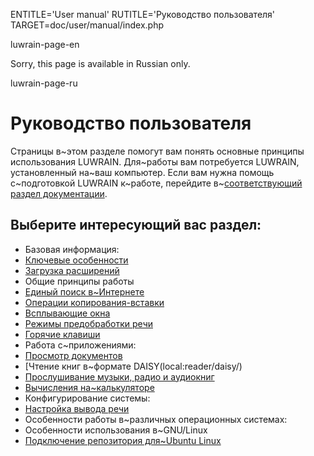 
ENTITLE='User manual'
RUTITLE='Руководство пользователя'
TARGET=doc/user/manual/index.php

luwrain-page-en

Sorry, this page is available in Russian only.

luwrain-page-ru

# Руководство пользователя

Страницы в~этом разделе помогут вам понять основные принципы использования LUWRAIN.
Для~работы вам потребуется LUWRAIN,
установленный на~ваш компьютер.
Если вам нужна помощь с~подготовкой LUWRAIN к~работе,
перейдите в~[соответствующий раздел документации](local:/doc/user/installation/).

## Выберите интересующий вас раздел:

* Базовая информация:
 * [Ключевые особенности](local:intro/)
 * [Загрузка расширений](local:ext/)
* Общие принципы работы
 * [Единый поиск в~Интернете](local:web-search/)
 * [Операции копирования-вставки](local:clipboard/)
  * [Всплывающие окна](local:popups/)
 * [Режимы предобработки речи](local:speakable-text/)
 * [Горячие клавиши](local:hotkeys/)
* Работа с~приложениями:
 * [Просмотр документов](local:reader/)
  * [Чтение книг в~формате DAISY(local:reader/daisy/)
 * [Прослушивание музыки, радио и аудиокниг](local:player/)
 * [Вычисления на~калькуляторе](local:calc/)
* Конфигурирование системы:
 * [Настройка вывода речи](local:speech/)
 * Особенности работы в~различных операционных системах:
* Особенности использования в~GNU/Linux
 * [Подключение репозитория для~Ubuntu Linux](local:linux/ubuntu-repo)
